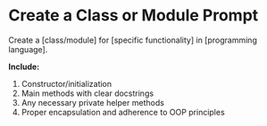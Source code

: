 # Create a Class or Module Prompt

Create a [class/module] for [specific functionality] in [programming language].

**Include:**

1. Constructor/initialization
2. Main methods with clear docstrings
3. Any necessary private helper methods
4. Proper encapsulation and adherence to OOP principles
